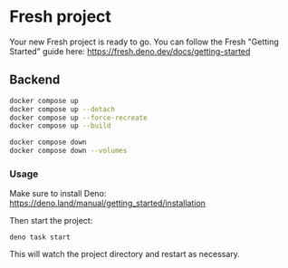 # Fresh project

Your new Fresh project is ready to go. You can follow the Fresh "Getting
Started" guide here: https://fresh.deno.dev/docs/getting-started

## Backend

```sh
docker compose up
docker compose up --detach
docker compose up --force-recreate
docker compose up --build

docker compose down
docker compose down --volumes
```

### Usage

Make sure to install Deno: https://deno.land/manual/getting_started/installation

Then start the project:

```
deno task start
```

This will watch the project directory and restart as necessary.
